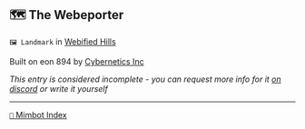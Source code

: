 ## 🗺️ The Webeporter

`🖼️ Landmark` in [Webified Hills](<https://zeithalt.github.io/r/webified_hills.html>)

Built on eon 894 by [Cybernetics Inc](<https://zeithalt.github.io/r/cybernetics_inc.html>)

_This entry is considered incomplete - you can request more info for it [on discord](<https://discord.com/channels/562910943848169472/1173922660489633802>) or write it yourself_

-----
[`📑` Mimbot Index](<https://zeithalt.github.io/r/#1b80>)
<!---
keywords:  
aliases: 
-->